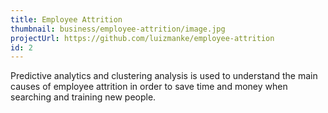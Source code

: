 ```yaml
---
title: Employee Attrition
thumbnail: business/employee-attrition/image.jpg
projectUrl: https://github.com/luizmanke/employee-attrition
id: 2
---
```


Predictive analytics and clustering analysis is used to understand the main causes of employee attrition in order to save time and money when searching and training new people.
